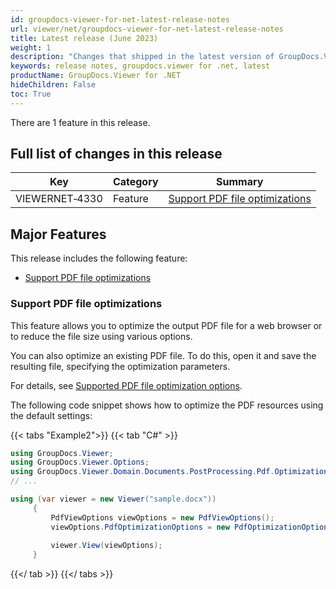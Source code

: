 ```yaml
---
id: groupdocs-viewer-for-net-latest-release-notes
url: viewer/net/groupdocs-viewer-for-net-latest-release-notes
title: Latest release (June 2023)
weight: 1
description: "Changes that shipped in the latest version of GroupDocs.Viewer for .NET"
keywords: release notes, groupdocs.viewer for .net, latest
productName: GroupDocs.Viewer for .NET
hideChildren: False
toc: True
---
```


There are 1 feature in this release.

## Full list of changes in this release

| Key | Category | Summary |
| --- | --- | --- |
|VIEWERNET&#8209;4330|Feature|[Support PDF file optimizations](https://issue.saltov.dynabic.com/issues/VIEWERNET-4330)|

## Major Features

This release includes the following feature:

* [Support PDF file optimizations](#support-pdf-file-optimizations)

### Support PDF file optimizations 

This feature allows you to optimize the output PDF file for a web browser or to reduce the file size using various options.

You can also optimize an existing PDF file. To do this, open it and save the resulting file, specifying the optimization parameters.

For details, see [Supported PDF file optimization options](/viewer/net/optimization-pdf-options/).

The following code snippet shows how to optimize the PDF resources using the default settings:

{{< tabs "Example2">}}
{{< tab "C#" >}}
```cs
using GroupDocs.Viewer;
using GroupDocs.Viewer.Options;
using GroupDocs.Viewer.Domain.Documents.PostProcessing.Pdf.Optimization;
// ...

using (var viewer = new Viewer("sample.docx"))
     {
         PdfViewOptions viewOptions = new PdfViewOptions();
         viewOptions.PdfOptimizationOptions = new PdfOptimizationOptions();
     
         viewer.View(viewOptions);
     }
```
{{</ tab >}}
{{</ tabs >}}